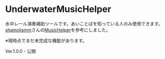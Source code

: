 # UnderwaterMusicHelper

水中レール演奏補助ツールです。あいことばを知っている人のみ使用できます。</br>
<a href= "https://github.com/ShamojiSMM" target="_blank" >shamojismm</a>さんの<a href= "https://shamojismm.github.io/MusicHelper/" target="_blank" >MusicHelper</a>を参考にしました。

※現時点でまだ未完成な機能があります。

Ver.1.0.0 - 公開
